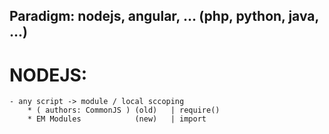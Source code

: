 ## Paradigm: nodejs, angular, ... (php, python, java, ...)

# NODEJS:
    - any script -> module / local sccoping
        * ( authors: CommonJS ) (old)   | require()
        * EM Modules            (new)   | import
